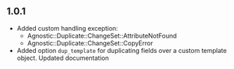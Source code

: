## 1.0.1 

* Added custom handling exception: 
  - Agnostic::Duplicate::ChangeSet::AttributeNotFound
  - Agnostic::Duplicate::ChangeSet::CopyError
* Added option `dup_template` for duplicating fields over a custom template 
  object. Updated documentation
